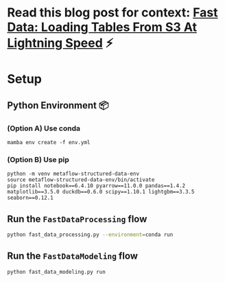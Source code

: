 
# Read this blog post for context: [Fast Data: Loading Tables From S3 At Lightning Speed](https://outerbounds.com/blog/metaflow-fast-data/) ⚡

# Setup

## Python Environment 📦

### (Option A) Use conda
```
mamba env create -f env.yml
```

### (Option B) Use pip
```
python -m venv metaflow-structured-data-env 
source metaflow-structured-data-env/bin/activate
pip install notebook==6.4.10 pyarrow==11.0.0 pandas==1.4.2 matplotlib==3.5.0 duckdb==0.6.0 scipy==1.10.1 lightgbm==3.3.5 seaborn==0.12.1
```

## Run the `FastDataProcessing` flow
```bash
python fast_data_processing.py --environment=conda run
```

## Run the `FastDataModeling` flow
```bash
python fast_data_modeling.py run
```
